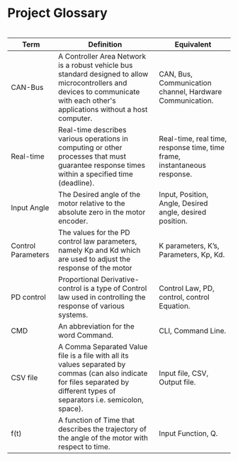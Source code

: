 # Project Glossary
#
Term  |  Definition |  Equivalent 
------------ | ------------- | -------------
CAN-Bus |A Controller Area Network is a robust vehicle bus standard designed to allow microcontrollers and devices to communicate with each other's applications without a host computer. | CAN, Bus, Communication channel, Hardware Communication.
Real-time | Real-time describes various operations in computing or other processes that must guarantee response times within a specified time (deadline). | Real-time, real time, response time, time frame, instantaneous response.
Input Angle | The Desired angle of the motor relative to the absolute zero in the motor encoder. | Input, Position, Angle, Desired angle, desired position.
Control Parameters | The values for the PD control law parameters, namely Kp and Kd which are used to adjust the response of the motor | K parameters, K’s, Parameters, Kp, Kd.
PD control | Proportional Derivative-control is a type of Control law used in controlling the response of various systems. | Control Law, PD, control, control Equation.
CMD | An abbreviation for the word Command. | CLI, Command Line.
CSV file | A Comma Separated Value file is a file with all its values separated by commas (can also indicate for files separated by different types of separators i.e. semicolon, space). | Input file, CSV, Output file.
f(t)| A function of Time that describes the trajectory of the angle of the motor with respect to time. |Input Function, Q. 